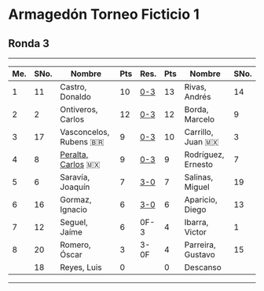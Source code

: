 # Armagedón Torneo Ficticio 1

## Ronda 3
___
| **Me.** | **SNo.** | **Nombre**          | **Pts** | **Res.** | **Pts** | **Nombre**         | **SNo.** | 
| ------- | -------- | ------------------- | ------- | -------- | ------- | ------------------ | -------- |
| 1       | 11       | Castro, Donaldo     | 10      | [0-3]( https://lichess.org/hMnFnISd)      | 13      | Rivas, Andrés      | 14       |       
| 2       | 2        | Ontiveros, Carlos   | 12      | [0-3](https://lichess.org/haqPjMYW)     | 12      | Borda, Marcelo     | 9     |       
| 3       | 17       | Vasconcelos, Rubens 🇧🇷 | 9       | [0-3](https://lichess.org/646z9FnZ)    | 10      | Carrillo, Juan 🇲🇽    | 3      |
| 4       | 8        | [Peralta, Carlos](https://lichess.org/@/Carlos_Peralta) 🇲🇽     | 9       | [0-3](https://lichess.org/6G2ZD0mO)  | 9       | Rodríguez, Ernesto | 7        |                                  
| 5       | 6        | Saravía, Joaquín    | 7       | [3-0](https://lichess.org/KkblWGfz)      | 7       | Salinas, Miguel    | 19       |       
| 6       | 16       | Gormaz, Ignacio     | 6       | [3-0](https://lichess.org/cngXMRbu)| 6       | Aparicio, Diego    | 13       |                                  |       
| 7       | 12       | Seguel, Jaíme       | 6       | 0F-3     | 4       | Ibarra, Victor     | 1        |      
| 8       | 20       | Romero, Óscar       | 3       | 3-0F     | 4       | Parreira, Gustavo  | 15       |     
|         | 18       | Reyes, Luis         | 0       |          | 0       | Descanso           |          |                                                             
___
